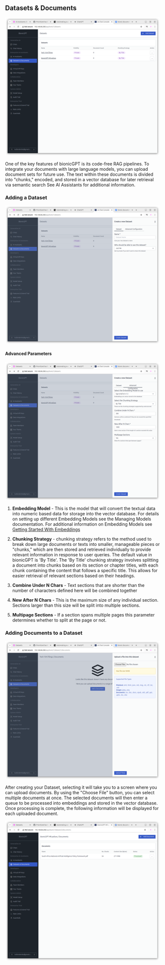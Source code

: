 ## Datasets & Documents

![Alt text](datasets.png "Datasets & Documents Screen")

One of the key features of bionicGPT is its code-free RAG pipelines. To integrate your documents with large language models, you can upload document sets for future use. The text within these documents is divided into "chunks," encoded, and stored in a vector database for later retrieval via semantic search See AI Assistants for additional information.



### Adding a Dataset

![Alt text](dataset-add.png "Adding a New Dataset")



#### Advanced Parameters

![Alt text](dataset-advanced.png "Adding a New Dataset Advanced Parameters")

1. **Embedding Model** - This is the model that will convert the textual data into numeric based data for storage into the vector database. For details on setting up different Embedding Models see the Managing Models documentation. For additional information on Embedding Models see [Getting Started With Embeddings](https://huggingface.co/blog/getting-started-with-embeddings)

2. **Chunking Strategy** - chunking strategy refers to the method used to break down large documents or texts into smaller, manageable pieces or "chunks," which are then stored and retrieved individually to provide relevant information in response to user queries. The default value in bionicGPT is 'By Title'. The 'By Title' chunking strategy involves splitting a document into chunks based on its section or chapter titles, with each chunk containing the content that follows a specific title. This allows for easier retrieval of relevant sections based on their headings.

3. **Combine Under N Chars** - Text sections that are shorter than the number of characters defined here will be combined together

4. **New After N Chars** - This is the maximum size of any individual section. Sections larger than this size will be split into multiple sections.

5. **Multipage Sections** - If a section spans multiple pages this parameter determines whether to split at the page or not.






### Adding Documents to a Dataset

![Alt text](dataset-add-documents.png "Adding Documents to a Dataset")


After creating your Dataset, selecting it will take you to a screen where you can upload documents. By using the "Choose File" button, you can select multiple documents at once. The selected documents will then enter a queue to be processed into embeddings and stored in the vector database. Once processing is complete, the following information will be displayed for each uploaded document.

![Alt text](documents-screen.png "Documents Screen")

